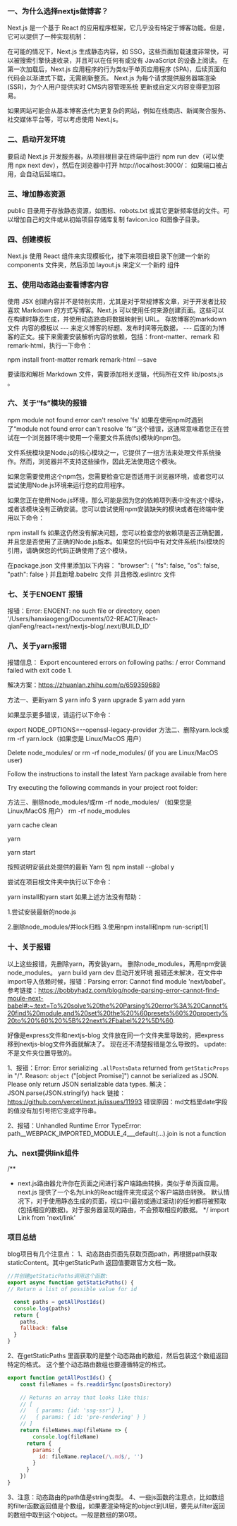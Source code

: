 
### 一、为什么选择nextjs做博客？
Next.js 是一个基于 React 的应用程序框架，它几乎没有特定于博客功能。但是，它可以提供了一种实现机制：

在可能的情况下，Next.js 生成静态内容，如 SSG，这些页面加载速度非常快，可以被搜索引擎快速收录，并且可以在任何有或没有 JavaScript 的设备上阅读。
在第一次加载后，Next.js 应用程序的行为类似于单页应用程序 (SPA)，后续页面和代码会以渐进式下载，无需刷新整页。
Next.js 为每个请求提供服务器端渲染 (SSR)，为个人用户提供实时 CMS内容管理系统 更新或自定义内容变得更加容易。

如果网站可能会从基本博客迭代为更复杂的网站，例如在线商店、新闻聚合服务、社交媒体平台等，可以考虑使用 Next.js。


### 二、启动开发环境
要启动 Next.js 开发服务器，从项目根目录在终端中运行 npm run dev（可以使用 npx next dev），然后在浏览器中打开 http://localhost:3000/：
如果端口被占用，会自动后延端口。

### 三、增加静态资源
public 目录用于存放静态资源，如图标、robots.txt 或其它更新频率低的文件。可以增加自己的文件或从初始项目存储库复制 favicon.ico 和图像子目录。

### 四、创建模板
Next.js 使用 React 组件来实现模板化，接下来项目根目录下创建一个新的 components 文件夹，然后添加 layout.js 来定义一个新的 <Layout> 组件


### 五、使用动态路由查看博客内容
使用 JSX 创建内容并不是特别实用，尤其是对于常规博客文章，对于开发者比较喜欢 Markdown 的方式写博客。Next.js 可以使用任何来源创建页面。这些可以在构建时静态生成，并使用动态路由将数据映射到 URL。
存放博客的markdown文件 内容的模板以 --- 来定义博客的标题、发布时间等元数据， --- 后面的为博客的正文。接下来需要安装解析内容的依赖，包括：front-matter、remark 和 remark-html，执行一下命令：

npm install front-matter remark remark-html --save

要读取和解析 Markdown 文件，需要添加相关逻辑，代码所在文件 lib/posts.js 。


### 六、关于“fs”模块的报错
npm module not found error can't resolve 'fs'
如果在使用npm时遇到了“module not found error can't resolve 'fs'”这个错误，这通常意味着您正在尝试在一个浏览器环境中使用一个需要文件系统(fs)模块的npm包。

文件系统模块是Node.js的核心模块之一，它提供了一组方法来处理文件系统操作。然而，浏览器并不支持这些操作，因此无法使用这个模块。

如果您需要使用这个npm包，您需要检查它是否适用于浏览器环境，或者您可以尝试使用Node.js环境来运行您的应用程序。

如果您正在使用Node.js环境，那么可能是因为您的依赖项列表中没有这个模块，或者该模块没有正确安装。您可以尝试使用npm安装缺失的模块或者在终端中使用以下命令：

npm install fs
如果这仍然没有解决问题，您可以检查您的依赖项是否正确配置，并且您是否使用了正确的Node.js版本。如果您的代码中有对文件系统(fs)模块的引用，请确保您的代码正确使用了这个模块。

在package.json 文件里添加以下内容：
"browser": {
    "fs": false,
    "os": false,
    "path": false
}
并且新增.babelrc 文件
并且修改.eslintrc 文件


### 七、关于ENOENT 报错
报错：Error: ENOENT: no such file or directory, open '/Users/hanxiaogeng/Documents/02-REACT/React-qianFeng/react+next/nextjs-blog/.next/BUILD_ID'


### 八、关于yarn报错
报错信息：
Export encountered errors on following paths:
        /
error Command failed with exit code 1.

解决方案：https://zhuanlan.zhihu.com/p/659359689

方法一、更新yarn
$ yarn info
$ yarn upgrade
$ yarn add yarn

如果显示更多错误，请运行以下命令：

export NODE_OPTIONS=--openssl-legacy-provider
方法二、删除yarn.lock或rm -rf yarn.lock（如果您是 Linux/MacOS 用户）


Delete node_modules/ or rm -rf node_modules/ (if you are Linux/MacOS user)

Follow the instructions to install the latest Yarn package available from here

Try executing the following commands in your project root folder:

方法三、删除node_modules/或rm -rf node_modules/ （如果您是 Linux/MacOS 用户）
rm -rf node_modules

yarn cache clean

yarn

yarn start

按照说明安装此处提供的最新 Yarn 包
npm install --global y



尝试在项目根文件夹中执行以下命令：

yarn install和yarn start
如果上述方法没有帮助：

1.尝试安装最新的node.js

2.删除node_modules/并lock归档
3.使用npm install和npm run-script[1]


### 十、关于报错
以上这些报错，先删除yarn，再安装yarn。
删除node_modules，再用npm安装node_modules。
yarn build
yarn dev  启动开发环境
报错还未解决，在文件中import导入依赖时候，报错：Parsing error: Cannot find module 'next/babel'。
参考链接：https://bobbyhadz.com/blog/node-parsing-error-cannot-find-moule-next-babel#:~:text=To%20solve%20the%20Parsing%20error%3A%20Cannot%20find%20module,and%20set%20the%20%60presets%60%20property%20to%20%60%20%5B%22next%2Fbabel%22%5D%60.

好像是express文件和nextjs-blog 文件放在同一个文件夹里导致的，把express移到nextjs-blog文件外面就解决了。
现在还不清楚报错是怎么导致的。
update: 不是文件夹位置导致的。


1、报错：Error: Error serializing `.allPostsData` returned from `getStaticProps` in "/".
Reason: `object` ("[object Promise]") cannot be serialized as JSON. Please only return JSON serializable data types.
解决：JSON.parse(JSON.stringify) hack 
链接：https://github.com/vercel/next.js/issues/11993
错误原因：md文档里date字段的值没有加引号把它变成字符串。

2、报错：Unhandled Runtime Error
TypeError: path__WEBPACK_IMPORTED_MODULE_4___default(...).join is not a function


### 九、next提供link组件
/**
 * next.js路由器允许你在页面之间进行客户端路由转换，类似于单页面应用。
next.js 提供了一个名为Link的React组件来完成这个客户端路由转换。
默认情况下，对于使用静态生成的页面，视口中(最初或通过滚动)的任何<Link />都将被预取(包括相应的数据)。对于服务器呈现的路由，不会预取相应的数据。
 */
import Link from 'next/link'



### 项目总结
blog项目有几个注意点：
1、动态路由页面先获取页面path，再根据path获取staticContent。其中getStaticPath 返回值要跟官方文档一致。
```js
//并创建getStaticPaths调用这个函数:
export async function getStaticPaths() {
// Return a list of possible value for id

  const paths = getAllPostIds()
  console.log(paths)
  return {
    paths,
    fallback: false
  }
}
```
2、在getStaticPaths 里面获取的是整个动态路由的数组，然后包装这个数组返回特定的格式。
这个整个动态路由数组也要遵循特定的格式。
```js
export function getAllPostIds() {
    const fileNames = fs.readdirSync(postsDirectory)
  
    // Returns an array that looks like this:
    // [
    //   { params: {id: 'ssg-ssr'} },
    //   { params: { id: 'pre-rendering' } }
    // ]
    return fileNames.map(fileName => {
        console.log(fileName)
      return {
        params: {
          id: fileName.replace(/\.md$/, '')
        }
      }
    })
}
```

3、注意：动态路由的path值是string类型。
4、一些js函数的注意点，比如数组的filter函数返回值是个数组，如果要渲染特定的object到UI层，要先从filter返回的数组中取到这个object。一般是数组的第0项。
